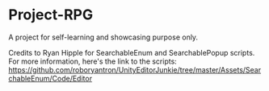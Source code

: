 # Project-RPG
A project for self-learning and showcasing purpose only.

Credits to Ryan Hipple for SearchableEnum and SearchablePopup scripts.
For more information, here's the link to the scripts: https://github.com/roboryantron/UnityEditorJunkie/tree/master/Assets/SearchableEnum/Code/Editor
